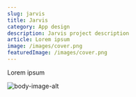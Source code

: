 ```yaml
---
slug: jarvis
title: Jarvis
category: App design
description: Jarvis project description
article: Lorem ipsum
image: /images/cover.png
featuredImage: /images/cover.png
---
```

Lorem ipsum

![body-image-alt](/images/mobile-4.png "body-image")